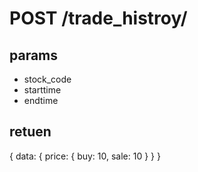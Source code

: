 # POST /trade_histroy/

## params
- stock_code
- starttime
- endtime 

## retuen
{
    data: {
        price: {
            buy: 10,
            sale: 10
        }
    }
}